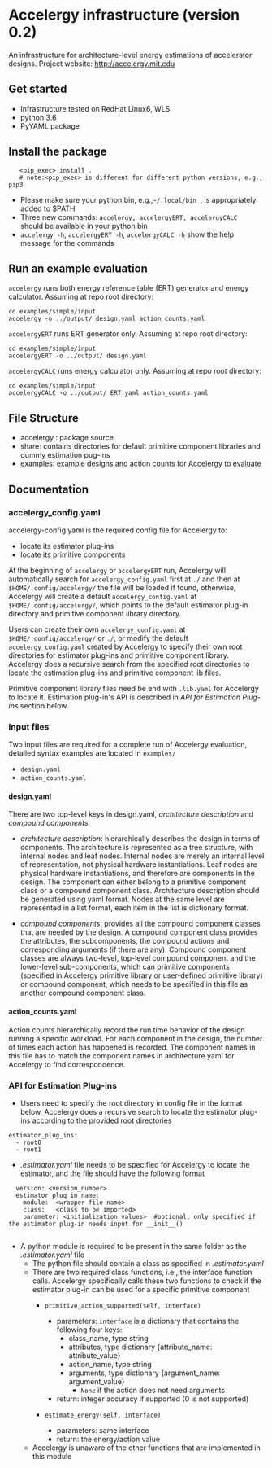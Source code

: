 # Accelergy infrastructure (version 0.2)

An infrastructure for architecture-level energy estimations of accelerator designs. Project website: http://accelergy.mit.edu

## Get started 
- Infrastructure tested on RedHat Linux6, WLS
- python 3.6
- PyYAML package 

## Install the package
```
   <pip_exec> install .
   # note:<pip_exec> is different for different python versions, e.g., pip3      
```
- Please make sure your python bin, e.g.,```~/.local/bin ```, is appropriately added to $PATH 
- Three new commands: ```accelergy, accelergyERT, accelergyCALC ```  should be available in your python bin 
- ```accelergy -h```, ```accelergyERT -h```, ```accelergyCALC -h``` show the help message for the commands

## Run an example evaluation

```accelergy``` runs both energy reference table (ERT) generator and energy calculator. Assuming at repo root directory:
``` 
cd examples/simple/input
accelergy -o ../output/ design.yaml action_counts.yaml 
```

```accelergyERT```  runs ERT generator only. Assuming at repo root directory:

```
cd examples/simple/input
accelergyERT -o ../output/ design.yaml
``` 

```accelergyCALC```  runs energy calculator only. Assuming at repo root directory:

```
cd examples/simple/input
accelergyCALC -o ../output/ ERT.yaml action_counts.yaml 
``` 


## File Structure
- accelergy : package source
- share: contains directories for default primitive component libraries and dummy estimation pug-ins
- examples: example designs and action counts for Accelergy to evaluate

## Documentation

### accelergy_config.yaml
   accelergy-config.yaml is the required config file for Accelergy to:
   - locate its estimator plug-ins
   - locate its primitive components
   
At the beginning of ```accelergy``` or ```accelergyERT``` run, Accelergy will automatically search for ```accelergy_config.yaml``` first at ```./``` and then at ```$HOME/.config/accelergy/``` the file will be loaded if found, otherwise, Accelergy will create a default 
   ```accelergy_config.yaml``` at ```$HOME/.config/accelergy/```, which points to the default estimator plug-in directory and primitive component library directory.

Users can create their own  ```accelergy_config.yaml``` at ```$HOME/.config/accelergy/``` or ```./```, or modify the default 
```accelergy_config.yaml``` created by Accelergy to specify their own root directories for estimator plug-ins
 and primitive component library. Accelergy does a recursive search from the specified root directories to locate 
 the estimation plug-ins and primitive component lib files.

Primitive component library files need be end with ```.lib.yaml``` for Accelergy to locate it. 
Estimation plug-in's API is described in *API for Estimation Plug-ins* section below. 

### Input files
Two input files are required for a complete run of Accelergy evaluation, 
detailed syntax examples are located in ```examples/```

- ```design.yaml```
- ```action_counts.yaml```

#### design.yaml
  There are two top-level keys in design.yaml, *architecture description* and *compound components*
- *architecture description*: hierarchically describes the design in terms of components. 
The architecture is represented as a tree structure, with internal nodes and leaf nodes.
Internal nodes are merely an internal level of representation,
not physical hardware instantiations. Leaf nodes are physical hardware instantiations, 
and therefore are components in the design. The component can either belong to a primitive component class or 
a compound component class. Architecture description should be generated using yaml format. 
Nodes at the same level are represented in a list format, each item in the list is dictionary format. 

- *compound components*: provides all the compound component classes that are needed by the design. A compound component class
provides the attributes, the subcomponents, the compound actions and corresponding arguments (if there are any).
Compound component classes are always two-level, top-level compound component and the lower-level sub-components,
which can primitive components (specified in Accelergy primitive library or user-defined primitive library) or compound component,
which needs to be specified in this file as another compound component class. 

#### action_counts.yaml
Action counts hierarchically record the run time behavior of the design running a specific workload. 
For each component in the design, the number of times each action has happened is recorded.
The component names in this file has to match the component names in architecture.yaml for Accelergy to find correspondence. 

### API for Estimation Plug-ins
- Users need to specify the root directory in config file in the format below. Accelergy does a recursive search to locate the estimator 
plug-ins according to the provided root directories
```
estimator_plug_ins:
  - root0
  - root1
```
  
- *.estimator.yaml* file needs to be specified for Accelergy to locate the estimator, and the file should have the following format
```
  version: <version_number> 
  estimator_plug_in_name:
    module:  <wrapper file name>
    class:   <class to be imported>
    parameter: <initialization values>  #optional, only specified if the estimator plug-in needs input for __init__()
    
```

- A python module is required to be present in the same folder as the *.estimator.yaml* file
    - The python file should contain a class as specified in *.estimator.yaml*
    - There are two required class functions, i.e., the interface function calls. Accelergy specifically calls
    these two functions to check if the estimator plug-in can be used for a specific primitive component
        - ``` primitive_action_supported(self, interface) ```
            - parameters: ```interface``` is a dictionary that contains the following four keys:
                - class_name, type string
                - attributes, type dictionary {attribute_name: attribute_value}
                - action_name, type string
                - arguments, type dictionary {argument_name: argument_value} 
                    - ```None``` if the action does not need arguments
            - return: integer accuracy if supported (0 is not supported)
                
        - ```estimate_energy(self, interface) ```
            - parameters: same interface
            - return: the energy/action value
    - Accelergy is unaware of the other functions that are implemented in this module
    